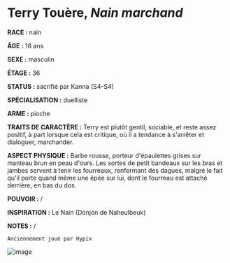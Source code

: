 # Terry Touère, *Nain marchand*

**RACE :** nain

**ÂGE :** 18 ans

**SEXE :** masculin

**ÉTAGE :** 36

**STATUS :** sacrifié par Kanna (S4-S4)

**SPÉCIALISATION :** duelliste

**ARME :** pioche

**TRAITS DE CARACTÈRE :** Terry est plutôt gentil, sociable, et reste assez positif, à part lorsque cela est critique, où il a tendance à s'arrêter et dialoguer, marchander.

**ASPECT PHYSIQUE :** Barbe rousse, porteur d'épaulettes grises sur manteau brun en peau d'ours. Les sortes de petit bandeaux sur les bras et jambes servent à tenir les fourreaux, renfermant des dagues, malgré le fait qu'il porte quand même une épée sur lui, dont le fourreau est attaché derrière, en bas du dos.

**POUVOIR :** /

**INSPIRATION :** Le Nain (Donjon de Naheulbeuk)

**NOTES :** /

`Anciennement joué par Hypix`

![image](https://enyxia.alkanife.fr/images/characters/terry.png)
